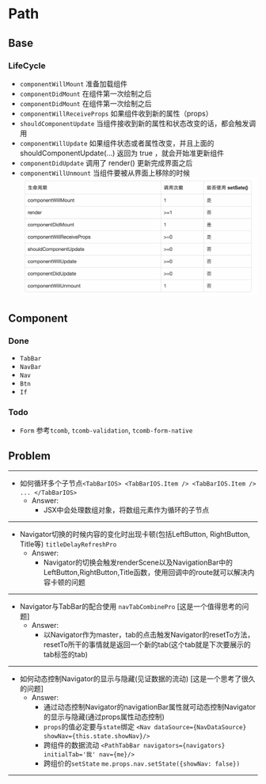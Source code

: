 # Path

## Base
### LifeCycle
* `componentWillMount`         准备加载组件
* `componentDidMount`          在组件第一次绘制之后
* `componentDidMount`          在组件第一次绘制之后
* `componentWillReceiveProps`  如果组件收到新的属性（props）
* `shouldComponentUpdate`      当组件接收到新的属性和状态改变的话，都会触发调用
* `componentWillUpdate`        如果组件状态或者属性改变，并且上面的 shouldComponentUpdate(...) 返回为 true ，就会开始准更新组件
* `componentDidUpdate`         调用了 render() 更新完成界面之后
* `componentWillUnmount`       当组件要被从界面上移除的时候
![image](./doc/1.pic.jpg)

## Component
### Done
* `TabBar`
* `NavBar`
* `Nav`
* `Btn`
* `If`

### Todo
* `Form` 参考`tcomb`, `tcomb-validation`, `tcomb-form-native`

## Problem
***
* 如何循环多个子节点`<TabBarIOS> <TabBarIOS.Item /> <TabBarIOS.Item /> ... </TabBarIOS>`
  * Answer:
    * JSX中会处理数组对象，将数组元素作为循环的子节点

***
* Navigator切换的时候内容的变化时出现卡顿(包括LeftButton, RightButton, Title等) `titleDelayRefreshPro`
  * Answer:
    * Navigator的切换会触发renderScene以及NavigationBar中的LeftButton,RightButton,Title函数，使用回调中的route就可以解决内容卡顿的问题

***
* Navigator与TabBar的配合使用 `navTabCombinePro` [这是一个值得思考的问题]
  * Answer:
    * 以Navigator作为master，tab的点击触发Navigator的resetTo方法，resetTo所干的事情就是返回一个新的tab(这个tab就是下次要展示的tab标签的tab)

***
* 如何动态控制Navigator的显示与隐藏(见证数据的流动) [这是一个思考了很久的问题]
  * Answer:
    * 通过动态控制Navigator的navigationBar属性就可动态控制Navigator的显示与隐藏(通过props属性动态控制)
    * `props`的值必定要与`state`绑定   `<Nav dataSource={NavDataSource} showNav={this.state.showNav}/>`
    * 跨组件的数据流动 `<PathTabBar navigators={navigators} initialTab='我' nav={me}/>`
    * 跨组价的`setState` `me.props.nav.setState({showNav: false})`

***

